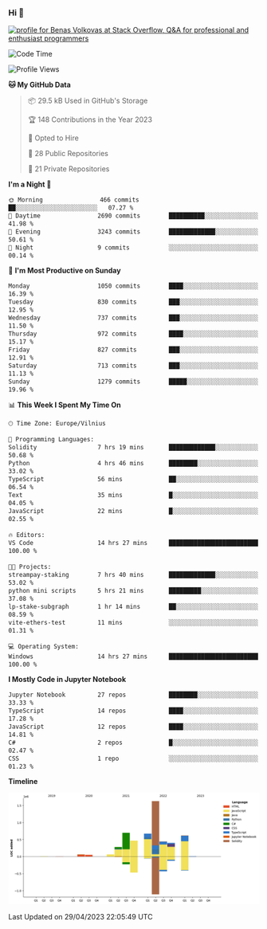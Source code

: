 ### Hi 👋
<a href="https://stackoverflow.com/users/14954249/benas-volkovas"><img src="https://stackoverflow.com/users/flair/14954249.png?theme=dark" width="208" height="58" alt="profile for Benas Volkovas at Stack Overflow, Q&amp;A for professional and enthusiast programmers" title="profile for Benas Volkovas at Stack Overflow, Q&amp;A for professional and enthusiast programmers"></a>

<!--START_SECTION:waka-->
![Code Time](http://img.shields.io/badge/Code%20Time-1%2C416%20hrs%2057%20mins-blue)

![Profile Views](http://img.shields.io/badge/Profile%20Views-0-blue)

**🐱 My GitHub Data** 

> 📦 29.5 kB Used in GitHub's Storage 
 > 
> 🏆 148 Contributions in the Year 2023
 > 
> 💼 Opted to Hire
 > 
> 📜 28 Public Repositories 
 > 
> 🔑 21 Private Repositories 
 > 
**I'm a Night 🦉** 

```text
🌞 Morning                466 commits         ██░░░░░░░░░░░░░░░░░░░░░░░   07.27 % 
🌆 Daytime                2690 commits        ██████████░░░░░░░░░░░░░░░   41.98 % 
🌃 Evening                3243 commits        █████████████░░░░░░░░░░░░   50.61 % 
🌙 Night                  9 commits           ░░░░░░░░░░░░░░░░░░░░░░░░░   00.14 % 
```
📅 **I'm Most Productive on Sunday** 

```text
Monday                   1050 commits        ████░░░░░░░░░░░░░░░░░░░░░   16.39 % 
Tuesday                  830 commits         ███░░░░░░░░░░░░░░░░░░░░░░   12.95 % 
Wednesday                737 commits         ███░░░░░░░░░░░░░░░░░░░░░░   11.50 % 
Thursday                 972 commits         ████░░░░░░░░░░░░░░░░░░░░░   15.17 % 
Friday                   827 commits         ███░░░░░░░░░░░░░░░░░░░░░░   12.91 % 
Saturday                 713 commits         ███░░░░░░░░░░░░░░░░░░░░░░   11.13 % 
Sunday                   1279 commits        █████░░░░░░░░░░░░░░░░░░░░   19.96 % 
```


📊 **This Week I Spent My Time On** 

```text
🕑︎ Time Zone: Europe/Vilnius

💬 Programming Languages: 
Solidity                 7 hrs 19 mins       █████████████░░░░░░░░░░░░   50.68 % 
Python                   4 hrs 46 mins       ████████░░░░░░░░░░░░░░░░░   33.02 % 
TypeScript               56 mins             ██░░░░░░░░░░░░░░░░░░░░░░░   06.54 % 
Text                     35 mins             █░░░░░░░░░░░░░░░░░░░░░░░░   04.05 % 
JavaScript               22 mins             █░░░░░░░░░░░░░░░░░░░░░░░░   02.55 % 

🔥 Editors: 
VS Code                  14 hrs 27 mins      █████████████████████████   100.00 % 

🐱‍💻 Projects: 
streampay-staking        7 hrs 40 mins       █████████████░░░░░░░░░░░░   53.02 % 
python mini scripts      5 hrs 21 mins       █████████░░░░░░░░░░░░░░░░   37.08 % 
lp-stake-subgraph        1 hr 14 mins        ██░░░░░░░░░░░░░░░░░░░░░░░   08.59 % 
vite-ethers-test         11 mins             ░░░░░░░░░░░░░░░░░░░░░░░░░   01.31 % 

💻 Operating System: 
Windows                  14 hrs 27 mins      █████████████████████████   100.00 % 
```

**I Mostly Code in Jupyter Notebook** 

```text
Jupyter Notebook         27 repos            ████████░░░░░░░░░░░░░░░░░   33.33 % 
TypeScript               14 repos            ████░░░░░░░░░░░░░░░░░░░░░   17.28 % 
JavaScript               12 repos            ████░░░░░░░░░░░░░░░░░░░░░   14.81 % 
C#                       2 repos             █░░░░░░░░░░░░░░░░░░░░░░░░   02.47 % 
CSS                      1 repo              ░░░░░░░░░░░░░░░░░░░░░░░░░   01.23 % 
```



**Timeline**

![Lines of Code chart](https://raw.githubusercontent.com/BenasVolkovas/BenasVolkovas/main/assets/bar_graph.png)


 Last Updated on 29/04/2023 22:05:49 UTC
<!--END_SECTION:waka-->
